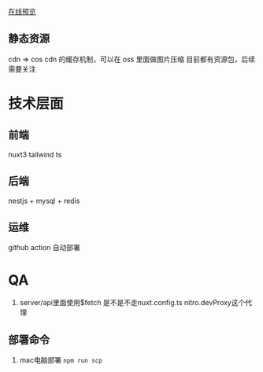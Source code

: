 [在线预览](https://www.nnnnzs.cn)

## 静态资源

cdn => cos
cdn 的缓存机制，可以在 oss 里面做图片压缩 目前都有资源包，后续需要关注

# 技术层面

## 前端
nuxt3  tailwind  ts 

## 后端
nestjs + mysql + redis

## 运维

github action 自动部署


# QA
1. server/api里面使用$fetch 是不是不走nuxt.config.ts nitro.devProxy这个代理

## 部署命令
1. mac电脑部署 ```npm run scp```